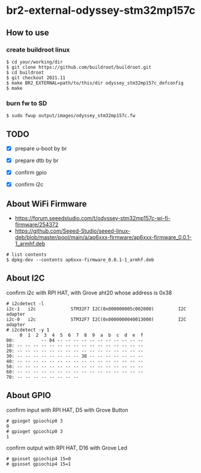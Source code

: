 # br2-external-odyssey-stm32mp157c

## How to use

### create buildroot linux

```
$ cd your/working/dir
$ git clone https://github.com/buildroot/buildroot.git
$ cd buildroot
$ git checkout 2021.11
$ make BR2_EXTERNAL=path/to/this/dir odyssey_stm32mp157c_defconfig
$ make
```

### burn fw to SD

```
$ sudo fwup output/images/odyssey_stm32mp157c.fw
```

## TODO 

- [x] prepare u-boot by br
- [x] prepare dtb by br
- [x] confirm gpio
- [x] confirm i2c


## About WiFi Firmware

- https://forum.seeedstudio.com/t/odyssey-stm32mp157c-wi-fi-firmware/254372
- https://github.com/Seeed-Studio/seeed-linux-deb/blob/master/pool/main/a/ap6xxx-firmware/ap6xxx-firmware_0.0.1-1_armhf.deb

```
# list contents
$ dpkg-dev --contents ap6xxx-firmware_0.0.1-1_armhf.deb
```


## About I2C

confirm i2c with RPI HAT, with Grove aht20 whose address is 0x38

```
# i2cdetect -l
i2c-1   i2c             STM32F7 I2C(0x000000005c002000)         I2C adapter
i2c-0   i2c             STM32F7 I2C(0x0000000040013000)         I2C adapter
# i2cdetect -y 1
     0  1  2  3  4  5  6  7  8  9  a  b  c  d  e  f
00:          -- 04 -- -- -- -- -- -- -- -- -- -- --
10: -- -- -- -- -- -- -- -- -- -- -- -- -- -- -- --
20: -- -- -- -- -- -- -- -- -- -- -- -- -- -- -- --
30: -- -- -- -- -- -- -- -- 38 -- -- -- -- -- -- --
40: -- -- -- -- -- -- -- -- -- -- -- -- -- -- -- --
50: -- -- -- -- -- -- -- -- -- -- -- -- -- -- -- --
60: -- -- -- -- -- -- -- -- -- -- -- -- -- -- -- --
70: -- -- -- -- -- -- -- --
```


## About GPIO

confirm input with RPI HAT, D5 with Grove Button

```
# gpioget gpiochip0 3
0
# gpioget gpiochip0 3
1
```

confirm output with RPI HAT, D16 with Grove Led

```
# gpioset gpiochip4 15=0
# gpioset gpiochip4 15=1
```

